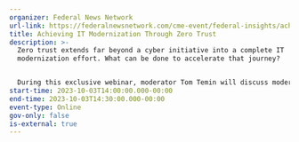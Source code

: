 ```yaml
---
organizer: Federal News Network
url-link: https://federalnewsnetwork.com/cme-event/federal-insights/achieving-it-modernization-through-zero-trust/
title: Achieving IT Modernization Through Zero Trust
description: >-
  Zero trust extends far beyond a cyber initiative into a complete IT
  modernization effort. What can be done to accelerate that journey?


  During this exclusive webinar, moderator Tom Temin will discuss modernization strategies to help with this effort with Shawn Kingsberry, vice president of cybersecurity at SAIC.
start-time: 2023-10-03T14:00:00.000-00:00
end-time: 2023-10-03T14:30:00.000-00:00
event-type: Online
gov-only: false
is-external: true
---
```

